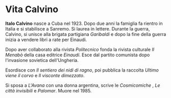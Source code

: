 # Vita Calvino

__Italo Calvino__ nasce a Cuba nel 1923. Dopo due anni la famiglia fa rientro in Italia e si stabilisce a Sanremo. Si laurea in lettere. Durante la guerra, Calvino, si unisce alla brigata partigiana _Garibaldi_ e dopo la fine della guerra inizia a vendere libri a rate per Einaudi.

Dopo aver collaborato alla rivista _Politecnico_ fonda la rivista culturale _Il Menabò_  della casa editrice _Einaudi_.  Esce dal partito comunista dopo l'invasione sovietica dell'Ungheria.

Esordisce con _Il sentiero dei nidi di ragno_, poi pubblica la raccolta _Ultimo viene il corvo_ e _Il visconte dimezzato_.

Si sposa a _L'Avana_ con una donna argentina, scrive le _Cosmicomiche_ , _Le città invisibili_ e _Palomar_. Muore nel 1985.
